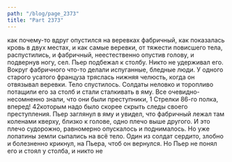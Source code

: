 ```yaml
---
path: "/blog/page_2373"
title: "Part 2373"
---
```


как почему-то вдруг опустился на веревках фабричный, как показалась кровь в двух местах, и как самые веревки, от тяжести повисшего тела, распустились, и фабричный, неестественно опустив голову, и подвернув ногу, сел. Пьер подбежал к столбу. Никто не удерживал его. Вокруг фабричного что-то делали испуганные, бледные люди. У одного старого усатого француза тряслась нижняя челюсть, когда он отвязывал веревки. Тело спустилось. Солдаты неловко и торопливо потащили его за столб и стали сталкивать в яму.
Все очевидно-несомненно знали, что они были преступники, 1 Стрелки 86-го полка, вперед!
42которым надо было скорее скрыть следы своего преступления.
Пьер заглянул в яму и увидел, что фабричный лежал там коленами кверху, близко к голове, одно плечо выше другого. И это плечо судорожно, равномерно опускалось и поднималось. Но уже лопатины земли сыпались на всё тело. Один из солдат сердито, злобно и болезненно крикнул, на Пьера, чтоб он вернулся. Но Пьер не понял его и стоял у столба, и никто не 
